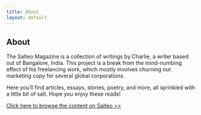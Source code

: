 ```yaml
---
title: About
layout: default
---
```


## About

The Salteo Magazine is a collection of writings by Charlie, a writer based out of Bangalore, India. This project is a break from the mind-numbing effect of his freelancing work, which mostly involves churning out marketing copy for several global corporations.

Here you’ll find articles, essays, stories, poetry, and more, all sprinkled with a little bit of salt. Hope you enjoy these reads!

[Click here to browse the content on Salteo >>](/Browse)


